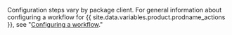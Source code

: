 Configuration steps vary by package client. For general information about configuring a workflow for {{ site.data.variables.product.prodname_actions }}, see "[Configuring a workflow](/github/automating-your-workflow-with-github-actions/configuring-a-workflow)."

